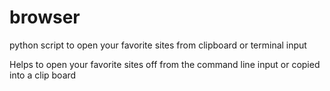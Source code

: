 # browser
python script to open your favorite  sites from clipboard or terminal input

Helps to open your favorite sites off from the command line input or copied into a clip board 
